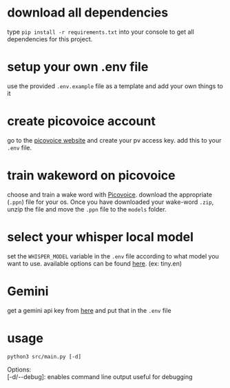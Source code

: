 # download all dependencies
type `pip install -r requirements.txt` into your console to get all dependencies for this project.

# setup your own .env file
use the provided `.env.example` file as a template and add your own things to it

# create picovoice account
go to the [picovoice website](https://console.picovoice.ai/) and create your pv access key. add this to your `.env` file.

# train wakeword on picovoice
choose and train a wake word with [Picovoice](https://console.picovoice.ai/ppn). download the appropriate (`.ppn`) file for your os. Once you have downloaded your wake-word `.zip`, unzip the file and move the `.ppn` file to the `models` folder.

# select your whisper local model
set the `WHISPER_MODEL` variable in the `.env` file according to what model you want to use. available options can be found [here](https://github.com/openai/whisper/blob/main/model-card.md). (ex: tiny.en)

# Gemini
get a gemini api key from [here](https://ai.google.dev/gemini-api/docs) and put that in the `.env` file

# usage
```
python3 src/main.py [-d]
```
Options:   
[-d/--debug]: enables command line output useful for debugging